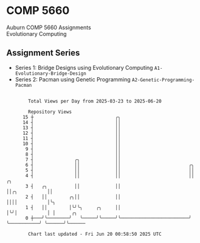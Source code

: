 # COMP 5660
Auburn COMP 5660 Assignments  
Evolutionary Computing

## Assignment Series
- Series 1: Bridge Designs using Evolutionary Computing `A1-Evolutionary-Bridge-Design`
- Series 2: Pacman using Genetic Programming `A2-Genetic-Programming-Pacman`

```

        Total Views per Day from 2025-03-23 to 2025-06-20

        Repository Views
      15 ┼                              ╭╮
      14 ┤                              ││
      13 ┤                              ││
      12 ┤                              ││
      11 ┤                              ││
      10 ┤                              ││
       9 ┤                              ││
       8 ┤                              ││
       7 ┤               ╭╮             ││
       6 ┤               ││             ││                         ╭╮
       5 ┤               ││             ││                         ││
       4 ┤               ││             ││                         ││             ╭╮
       3 ┤   ╭╮          ││             ││                         ││╭╮           ││
       2 ┤   ││        ╭╮││             ││                         ││││           │╰╮
       1 ┤   ││        │╰╯╰╮     ╭╮     ││                         │╰╯│           │ │      ╭╮
       0 ┼───╯╰────────╯   ╰─────╯╰─────╯╰─────────────────────────╯  ╰───────────╯ ╰──────╯╰──────

        Chart last updated - Fri Jun 20 00:58:50 2025 UTC
        
```
